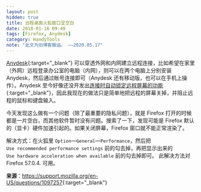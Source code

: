 ```yaml
---
layout: post
hidden: true
title: 远程桌面火狐窗口呈空白
date: 2018-01-16 09:49
tags: [Firefox, Anydesk]
category: HandyTools
note: "此文为旧博客搬运。 ——2020.05.17"
---
```


[Anydesk](https://anydesk.com/remote-desktop){:target="_blank"} 可以穿透外网和内网建立远程连接，比如希望在家里（外网）远程登录办公室的电脑（内网），则可以在两个电脑上分别安装Anydesk，然后通过帐号连接即可（Anydesk 还有移动版，也可以在手机上操作）。Anydesk 至今好像还没开发出[连接时自动锁定远程屏幕的功能](http://support.anydesk.com/forums/251923-general/suggestions/6011250-disable-remote-screen){:target="_blank"}，因此我现在的做法只是简单地把远程的屏幕关掉，并阻止远程的鼠标和键盘输入。

今天发现这么做有一个问题（除了最重要的隐私问题），就是 Firefox 打开的时候都是一片空白，而其他软件暂时没有问题。搜索了一下，发现可能是 Firefox 默认的（显卡）硬件加速引起的。如果关闭屏幕，Firefox 窗口就不能正常渲染了。

解决方式：在火狐里 `Option`—`General`—`Performance`，然后把 `Use recommended performance settings` 前的勾去掉，再把显示出来的 `Use hardware acceleration when available` 前的勾去掉即可。 此解决方法对 Firefox 57.0.4. 可用。

**来源**：<https://support.mozilla.org/en-US/questions/1097257>{:target="_blank"}

